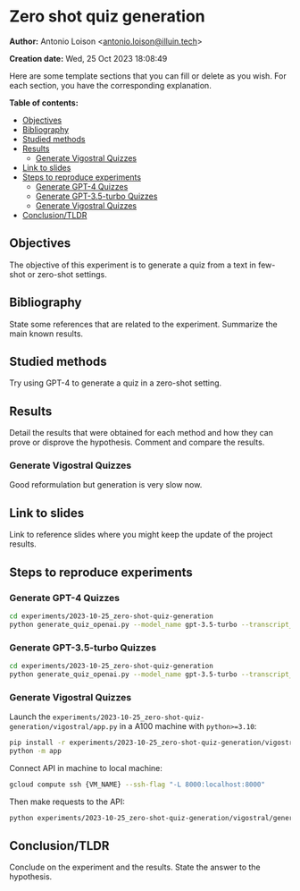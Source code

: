 # Zero shot quiz generation

**Author:** Antonio Loison <[antonio.loison@illuin.tech](mailto:antonio.loison@illuin.tech)>

**Creation date:** Wed, 25 Oct 2023 18:08:49

<!-- Delete this line -->
Here are some template sections that you can fill or delete as you wish. For each section, you have the corresponding explanation.

**Table of contents:**

- [Objectives](#objectives)
- [Bibliography](#bibliography)
- [Studied methods](#studied-methods)
- [Results](#results)
  - [Generate Vigostral Quizzes](#generate-vigostral-quizzes)
- [Link to slides](#link-to-slides)
- [Steps to reproduce experiments](#steps-to-reproduce-experiments)
  - [Generate GPT-4 Quizzes](#generate-gpt-4-quizzes)
  - [Generate GPT-3.5-turbo Quizzes](#generate-gpt-35-turbo-quizzes)
  - [Generate Vigostral Quizzes](#generate-vigostral-quizzes-1)
- [Conclusion/TLDR](#conclusiontldr)

## Objectives

The objective of this experiment is to generate a quiz from a text in few-shot or zero-shot settings.

<!-- Can be used to answer the section "Objectifs scientifiques et techniques" and "Incertitudes" of the CIR -->

## Bibliography

<!-- Delete this line -->
State some references that are related to the experiment. Summarize the main known results.
<!-- Can be used to answer the section "Etat de l'art" of the CIR -->

## Studied methods

<!-- Can be used to answer the section "Contribution scientifique, technique ou technologique"; "Description de la démarche suivie et des travaux réalisés" of the CIR -->
Try using GPT-4 to generate a quiz in a zero-shot setting.

## Results

<!-- Delete this line -->
Detail the results that were obtained for each method and how they can prove or disprove the hypothesis. Comment and compare the results.
<!-- Can be used to answer the section "Contribution scientifique, technique ou technologique"; "Description de la démarche suivie et des travaux réalisés" of the CIR -->

### Generate Vigostral Quizzes

Good reformulation but generation is very slow now.

## Link to slides

<!-- Delete this line -->
Link to reference slides where you might keep the update of the project results.

## Steps to reproduce experiments

### Generate GPT-4 Quizzes

```bash
cd experiments/2023-10-25_zero-shot-quiz-generation
python generate_quiz_openai.py --model_name gpt-3.5-turbo --transcript_path ../../data/cs_videos_transcripts/transcript_rl.json --output_path results/gpt_3_5_ri_quiz.md
```

### Generate GPT-3.5-turbo Quizzes

```bash
cd experiments/2023-10-25_zero-shot-quiz-generation
python generate_quiz_openai.py --model_name gpt-3.5-turbo --transcript_path ../../data/cs_videos_transcripts/transcript_rl.json --output_path results/gpt_3_5_ri_quiz.md
```

### Generate Vigostral Quizzes

Launch the `experiments/2023-10-25_zero-shot-quiz-generation/vigostral/app.py` in a A100 machine with `python>=3.10`:

```bash
pip install -r experiments/2023-10-25_zero-shot-quiz-generation/vigostral_app/requirements.txt
python -m app
```

Connect API in machine to local machine:
    
```bash
gcloud compute ssh {VM_NAME} --ssh-flag "-L 8000:localhost:8000"
```

Then make requests to the API:

```bash
python experiments/2023-10-25_zero-shot-quiz-generation/vigostral/generate_quizes.py --transcript_path data/cs_videos_transcripts/transcript_rl.json --output_path experiments/2023-10-25_zero-shot-quiz-generation/results/vigostral_ri_quiz.md
```

## Conclusion/TLDR

<!-- Delete this line -->
Conclude on the experiment and the results. State the answer to the hypothesis.

